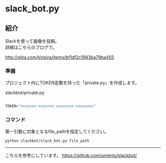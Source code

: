 slack_bot.py  
====
  
## 紹介  

Slackを使って画像を投稿。  
詳細はこちらのブログで。  
  
http://qiita.com/kinpira/items/bf1df2c1983ba79ba455
  
### 準備

プロジェクト内にTOKEN定数を持った「private.py」を作成します。

slackbot/private.py

```python

TOKEN="xxxxxxx-xxxxxxx-xxxxxxxx-xxxxxxxx"

```

### コマンド
第一引数に対象となるfile_pathを指定してください。

```
python slackbot/slack_bot.py file_path
```

***

こちらを参考にしています。
https://github.com/umentu/slackbot/
